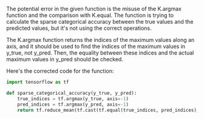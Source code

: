 The potential error in the given function is the misuse of the K.argmax function and the comparison with K.equal. The function is trying to calculate the sparse categorical accuracy between the true values and the predicted values, but it's not using the correct operations.

The K.argmax function returns the indices of the maximum values along an axis, and it should be used to find the indices of the maximum values in y_true, not y_pred. Then, the equality between these indices and the actual maximum values in y_pred should be checked.

Here's the corrected code for the function:

```python
import tensorflow as tf

def sparse_categorical_accuracy(y_true, y_pred):
    true_indices = tf.argmax(y_true, axis=-1)
    pred_indices = tf.argmax(y_pred, axis=-1)
    return tf.reduce_mean(tf.cast(tf.equal(true_indices, pred_indices), tf.float32))
```